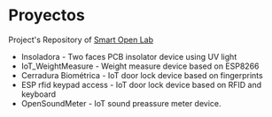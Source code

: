 # Proyectos
Project's Repository of [Smart Open Lab](www.smartopenlab.com)

- Insoladora - Two faces PCB insolator device using UV light
- IoT_WeightMeasure - Weight measure device based on ESP8266
- Cerradura Biométrica - IoT door lock device based on fingerprints
- ESP rfid keypad access - IoT door lock device based on RFID and keyboard
- OpenSoundMeter - IoT sound preassure meter device.
